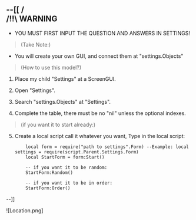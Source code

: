 --[[
 /\
/!!\	WARNING
----
- YOU MUST FIRST INPUT THE QUESTION AND ANSWERS IN SETTINGS!

> (Take Note:)
- You will create your own GUI, and connect them at "settings.Objects"

> (How to use this model?)
1. Place my child "Settings" at a ScreenGUI.

2. Open "Settings".

3. Search "settings.Objects" at "Settings".

4. Complete the table, there must be no "nil" unless the optional indexes.

> (if you want it to start already:)
5. Create a local script call it whatever you want, Type in the local script:
	```
		local form = require("path to settings".Form) --Example: local settings = require(script.Parent.Settings.Form)
		local StartForm = form:Start()
		
		-- if you want it to be random:
		StartForm:Random()
		
		-- if you want it to be in order:
		StartForm:Order()
	```

--]]

![Location.png]